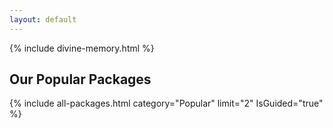 ```yaml
---
layout: default
---
```


<div class="row">
    <div class="col-md-12 box">
        {% include divine-memory.html %}
    </div>
       <div class="col-md-12 hidden-xs ">
       <h2 class="text-primary center">Our Popular Packages</h2>
       <div class="separator"></div>
        {% include all-packages.html category="Popular" limit="2" IsGuided="true" %}                  
       </div>